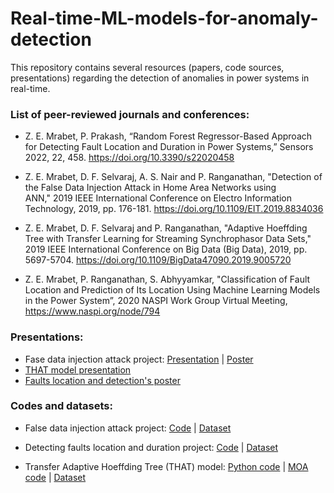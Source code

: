 # Real-time-ML-models-for-anomaly-detection

This repository contains several resources (papers, code sources, presentations) regarding the detection of anomalies in power systems in real-time. 

### List of peer-reviewed journals and conferences: 

- Z. E. Mrabet, P. Prakash, “Random Forest Regressor-Based Approach for Detecting Fault Location and Duration in Power Systems,” Sensors 2022, 22, 458. https://doi.org/10.3390/s22020458

- Z. E. Mrabet, D. F. Selvaraj, A. S. Nair and P. Ranganathan, "Detection of the False Data Injection Attack in Home Area Networks using ANN," 2019  IEEE International Conference on Electro Information Technology, 2019, pp. 176-181. https://doi.org/10.1109/EIT.2019.8834036

- Z. E. Mrabet, D. F. Selvaraj and P. Ranganathan, "Adaptive Hoeffding Tree with Transfer Learning for Streaming Synchrophasor Data Sets," 2019 IEEE International Conference on Big Data (Big Data), 2019, pp. 5697-5704. https://doi.org/10.1109/BigData47090.2019.9005720

- Z. E. Mrabet, P. Ranganathan, S. Abhyyamkar, "Classification of Fault Location and Prediction of Its Location Using Machine Learning Models in the Power System”, 2020 NASPI Work Group Virtual Meeting, https://www.naspi.org/node/794

### Presentations:

- Fase data injection attack project: [Presentation](https://github.com/zakaria-grid/Real-Time-ML-models-for-anomaly-detection/blob/main/%20FDI%20Attack%20Presentation.pdf) | [Poster](https://github.com/zakaria-grid/Real-Time-ML-models-for-anomaly-detection/blob/main/FDI%20Poster%20.pdf)
- [THAT model presentation](https://github.com/zakaria-grid/Real-Time-ML-models-for-anomaly-detection/blob/main/RTML%20presentation.pdf)
- [Faults location and detection's poster](https://github.com/zakaria-grid/Real-Time-ML-models-for-anomaly-detection/blob/main/NASPI.pdf)

### Codes and datasets: 

- False data injection attack project: [Code](https://github.com/zakaria-grid/Real-Time-ML-models-for-anomaly-detection/blob/main/FDI_Code.ipynb) | [Dataset](https://github.com/zakaria-grid/Real-Time-ML-models-for-anomaly-detection/blob/main/FDI_dataset.csv)

- Detecting faults location and duration project: [Code](https://github.com/zakaria-grid/Real-Time-ML-models-for-anomaly-detection/blob/main/RFR_Project.ipynb) | [Dataset](https://github.com/zakaria-grid/Real-Time-ML-models-for-anomaly-detection/blob/main/Fault%20location%20and%20duration%20dataset.csv)

- Transfer Adaptive Hoeffding Tree (THAT) model: [Python code](https://github.com/zakaria-grid/Real-Time-ML-models-for-anomaly-detection/blob/main/HT.ipynb)
| [MOA code](https://github.com/zakaria-grid/Real-Time-ML-models-for-anomaly-detection/blob/main/MOA%20command.txt)
| [Dataset](https://github.com/zakaria-grid/Real-Time-ML-models-for-anomaly-detection/blob/main/Dataset7_4signatures.csv)
